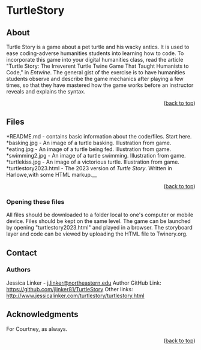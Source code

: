 # TurtleStory
<a id="readme-top"></a>

## About

Turtle Story is a game about a pet turtle and his wacky antics. It is used to ease coding-adverse humanities students into learning how to code. To incorporate this game into your digital humanities class, read the article "Turtle Story: The Irreverent Turtle Twine Game That Taught Humanists to Code," in _Entwine_. The general gist of the exercise is to have humanities students observe and describe the game mechanics after playing a few times, so that they have mastered how the game works before an instructor reveals and explains the syntax. 

<p align="right">(<a href="#readme-top">back to top</a>)</p>
 
## Files

*README.md - contains basic information about the code/files. Start here.
*basking.jpg - An image of a turtle basking. Illustration from game.
*eating.jpg - An image of a turtle being fed. Illustration from game.
*swimming2.jpg - An image of a turtle swimming. Illustration from game.
*turtlekiss.jpg - An image of a victorious turtle. Illustration from game.
*turtlestory2023.html - The 2023 version of _Turtle Story_. Written in Harlowe,with some HTML markup.__

<p align="right">(<a href="#readme-top">back to top</a>)</p>
 
 ###  Opening these files

All files should be downloaded to a folder local to one's computer or mobile device. Files should be kept on the same level. The game can be launched by opening "turtlestory2023.html" and played in a browser. The storyboard layer and code can be viewed by uploading the HTML file to Twinery.org. 

## Contact
### Authors
Jessica Linker - j.linker@northeastern.edu
Author GitHub Link: https://github.com/jlinker81/TurtleStory
Other links: http://www.jessicalinker.com/turtlestory/turtlestory.html


## Acknowledgments

For Courtney, as always.

<p align="right">(<a href="#readme-top">back to top</a>)</p>
